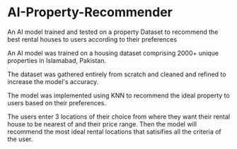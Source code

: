 # AI-Property-Recommender
An AI model trained and tested on a property Dataset to recommend the best rental houses to users according to their preferences

An AI model was trained on a housing dataset comprising 2000+ unique properties in Islamabad, Pakistan.

The dataset was gathered entirely from scratch and cleaned and refined to increase the model's accuracy.

The model was implemented using KNN to recommend the ideal property to users based on their preferences.

The users enter 3 locations of their choice from where they want their rental house to be nearest of and their price range. 
Then the model will recommend the most ideal rental locations that satisifies all the criteria of the user.
